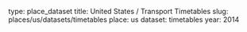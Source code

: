 type: place_dataset
title: United States / Transport Timetables
slug: places/us/datasets/timetables
place: us
dataset: timetables
year: 2014
